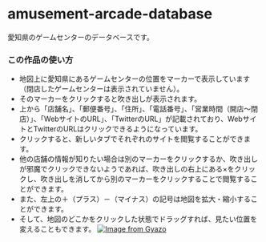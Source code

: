 # amusement-arcade-database
愛知県のゲームセンターのデータベースです。

### この作品の使い方
* 地図上に愛知県にあるゲームセンターの位置をマーカーで表示しています（閉店したゲームセンターは表示されていません）。
* そのマーカーをクリックすると吹き出しが表示されます。
* 上から「店舗名」、「郵便番号」、「住所」、「電話番号」、「営業時間（開店～閉店）」、「WebサイトのURL」、「TwitterのURL」が記載されており、WebサイトとTwitterのURLはクリックできるようになっています。
* クリックすると、新しいタブでそれぞれのサイトを閲覧することができます。
* 他の店舗の情報が知りたい場合は別のマーカーをクリックするか、吹き出しが邪魔でクリックできないようであれば、吹き出しの右上にある×をクリックし、吹き出しを消してから別のマーカーをクリックすることで閲覧することができます。
* また、左上の＋（プラス）－（マイナス）の記号は地図を拡大・縮小することができます。
* そして、地図のどこかをクリックした状態でドラッグすれば、見たい位置を変えることもできます。
[![Image from Gyazo](https://i.gyazo.com/f24765c51d33aa3b606ba69867300af1.png)](https://gyazo.com/f24765c51d33aa3b606ba69867300af1)
